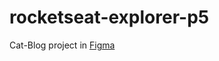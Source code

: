 # rocketseat-explorer-p5

Cat-Blog project in [Figma](https://www.figma.com/file/VLmgtOeqA8duZkAewdzeYo/Blog-de-Gatos-%E2%80%A2-Desafio-Explorer-(Community)?type=design&node-id=0-1&mode=design&t=f9J6WkQD6BSY8OdO-0)